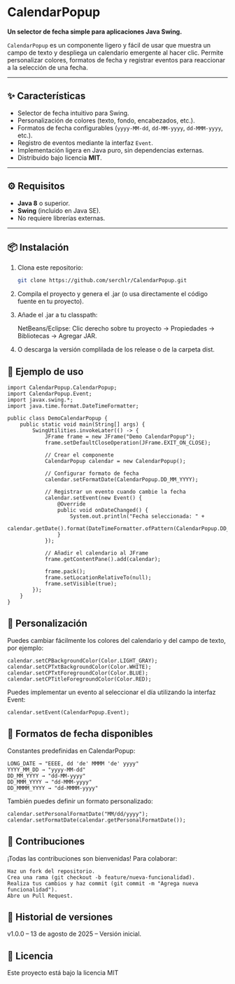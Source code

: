 # CalendarPopup

**Un selector de fecha simple para aplicaciones Java Swing.**

`CalendarPopup` es un componente ligero y fácil de usar que muestra un campo de texto y despliega un calendario emergente al hacer clic. Permite personalizar colores, formatos de fecha y registrar eventos para reaccionar a la selección de una fecha.  

---

## ✨ Características

- Selector de fecha intuitivo para Swing.
- Personalización de colores (texto, fondo, encabezados, etc.).
- Formatos de fecha configurables (`yyyy-MM-dd`, `dd-MM-yyyy`, `dd-MMM-yyyy`, etc.).
- Registro de eventos mediante la interfaz `Event`.
- Implementación ligera en Java puro, sin dependencias externas.
- Distribuido bajo licencia **MIT**.

---

## ⚙️ Requisitos

- **Java 8** o superior.  
- **Swing** (incluido en Java SE).  
- No requiere librerías externas.

---

## 📦 Instalación

1. Clona este repositorio:  

	 ```bash
	 git clone https://github.com/serchlr/CalendarPopup.git

2. Compila el proyecto y genera el .jar (o usa directamente el código fuente en tu proyecto).

3. Añade el .jar a tu classpath:

	NetBeans/Eclipse:
	Clic derecho sobre tu proyecto → Propiedades → Bibliotecas → Agregar JAR.

4. O descarga la versión complilada de los release o de la carpeta dist.

## 🚀 Ejemplo de uso

	import CalendarPopup.CalendarPopup;
	import CalendarPopup.Event;
	import javax.swing.*;
	import java.time.format.DateTimeFormatter;
	
	public class DemoCalendarPopup {
	    public static void main(String[] args) {
	        SwingUtilities.invokeLater(() -> {
	            JFrame frame = new JFrame("Demo CalendarPopup");
	            frame.setDefaultCloseOperation(JFrame.EXIT_ON_CLOSE);
	
	            // Crear el componente
	            CalendarPopup calendar = new CalendarPopup();
	            
	            // Configurar formato de fecha
	            calendar.setFormatDate(CalendarPopup.DD_MM_YYYY);
	
	            // Registrar un evento cuando cambie la fecha
	            calendar.setEvent(new Event() {
	                @Override
	                public void onDateChanged() {
	                    System.out.println("Fecha seleccionada: " + 
	                        calendar.getDate().format(DateTimeFormatter.ofPattern(CalendarPopup.DD_MM_YYYY)));
	                }
	            });
	
	            // Añadir el calendario al JFrame
	            frame.getContentPane().add(calendar);
	
	            frame.pack();
	            frame.setLocationRelativeTo(null);
	            frame.setVisible(true);
	        });
	    }
	}

## 🎨 Personalización

Puedes cambiar fácilmente los colores del calendario y del campo de texto, por ejemplo:

	calendar.setCPBackgroundColor(Color.LIGHT_GRAY);
	calendar.setCPTxtBackgroundColor(Color.WHITE);
	calendar.setCPTxtForegroundColor(Color.BLUE);
	calendar.setCPTitleForegroundColor(Color.RED);

Puedes implementar un evento al seleccionar el día utilizando la interfaz Event:

	calendar.setEvent(CalendarPopup.Event);

## 📖 Formatos de fecha disponibles

Constantes predefinidas en CalendarPopup:

	LONG_DATE → "EEEE, dd 'de' MMMM 'de' yyyy"
	YYYY_MM_DD → "yyyy-MM-dd"
	DD_MM_YYYY → "dd-MM-yyyy"
	DD_MMM_YYYY → "dd-MMM-yyyy"
	DD_MMMM_YYYY → "dd-MMMM-yyyy"

También puedes definir un formato personalizado:

	calendar.setPersonalFormatDate("MM/dd/yyyy");
	calendar.setFormatDate(calendar.getPersonalFormatDate());

## 🤝 Contribuciones

¡Todas las contribuciones son bienvenidas! Para colaborar:

	Haz un fork del repositorio.
	Crea una rama (git checkout -b feature/nueva-funcionalidad).
	Realiza tus cambios y haz commit (git commit -m "Agrega nueva funcionalidad").
	Abre un Pull Request.

## 📝 Historial de versiones

v1.0.0 – 13 de agosto de 2025 – Versión inicial.

## 📄 Licencia

Este proyecto está bajo la licencia MIT
